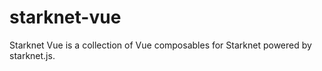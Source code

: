 # starknet-vue
Starknet Vue is a collection of Vue composables for Starknet powered by starknet.js.
